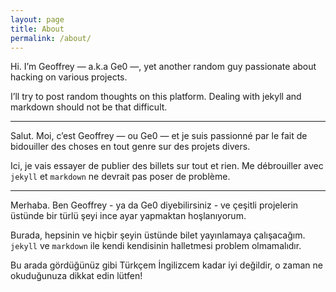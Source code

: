 ```yaml
---
layout: page
title: About
permalink: /about/
---
```


Hi. I’m Geoffrey — a.k.a Ge0 —, yet another random guy passionate about hacking
on various projects.

I’ll try to post random thoughts on this platform. Dealing with jekyll and
markdown should not be that difficult.

***

Salut. Moi, c’est Geoffrey — ou Ge0 — et je suis passionné par le fait de
bidouiller des choses en tout genre sur des projets divers.

Ici, je vais essayer de publier des billets sur tout et rien. Me débrouiller
avec `jekyll` et `markdown` ne devrait pas poser de problème.

***

Merhaba. Ben Geoffrey - ya da Ge0 diyebilirsiniz - ve çeşitli projelerin üstünde
bir türlü şeyi ince ayar yapmaktan hoşlanıyorum.

Burada, hepsinin ve hiçbir şeyin üstünde bilet yayınlamaya çalışacağım. `jekyll` ve
`markdown` ile kendi kendisinin halletmesi problem olmamalıdır.

Bu arada gördüğünüz gibi Türkçem İngilizcem kadar iyi değildir, o zaman ne okuduğunuza
dikkat edin lütfen!
